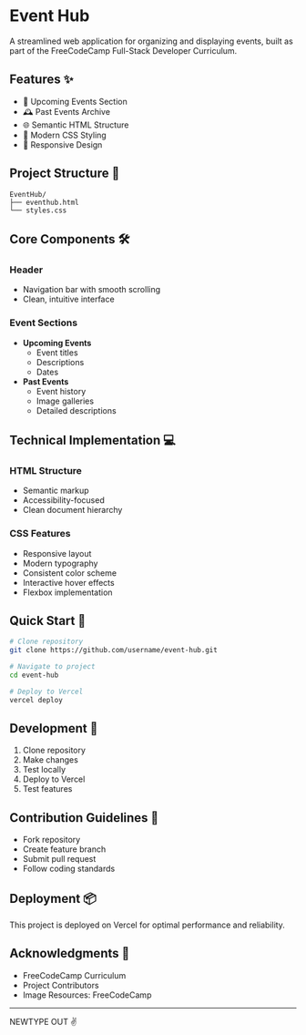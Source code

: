 # Event Hub 

A streamlined web application for organizing and displaying events, built as part of the FreeCodeCamp Full-Stack Developer Curriculum.

## Features ✨

- 📅 Upcoming Events Section
- 🕰️ Past Events Archive
- 🌐 Semantic HTML Structure
- 🎨 Modern CSS Styling
- 📱 Responsive Design

## Project Structure 📂

```
EventHub/
├── eventhub.html
└── styles.css
```

## Core Components 🛠

### Header
- Navigation bar with smooth scrolling
- Clean, intuitive interface

### Event Sections
- **Upcoming Events**
  - Event titles
  - Descriptions
  - Dates
- **Past Events**
  - Event history
  - Image galleries
  - Detailed descriptions

## Technical Implementation 💻

### HTML Structure
- Semantic markup
- Accessibility-focused
- Clean document hierarchy

### CSS Features
- Responsive layout
- Modern typography
- Consistent color scheme
- Interactive hover effects
- Flexbox implementation

## Quick Start 🚀

```bash
# Clone repository
git clone https://github.com/username/event-hub.git

# Navigate to project
cd event-hub

# Deploy to Vercel
vercel deploy
```

## Development 🔧

1. Clone repository
2. Make changes
3. Test locally
4. Deploy to Vercel
5. Test features

## Contribution Guidelines 🤝

- Fork repository
- Create feature branch
- Submit pull request
- Follow coding standards

## Deployment 📦

This project is deployed on Vercel for optimal performance and reliability.

## Acknowledgments 👏

- FreeCodeCamp Curriculum
- Project Contributors
- Image Resources: FreeCodeCamp

---

NEWTYPE OUT ✌️

